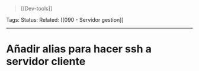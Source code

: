 > [[Dev-tools]]

Tags: 
Status: 
Related: [[090  - Servidor gestion]]

___

# Añadir alias para hacer ssh a servidor cliente

